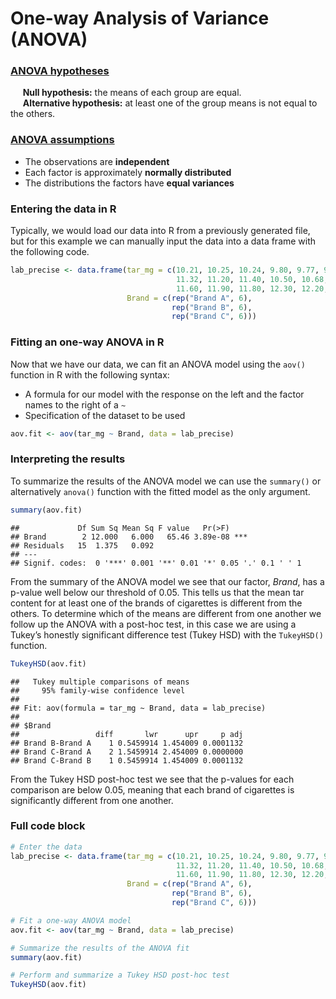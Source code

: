 
# One-way Analysis of Variance (ANOVA)

### [ANOVA hypotheses](https://online.stat.psu.edu/stat500/lesson/10/10.2)

     **Null hypothesis:** the means of each group are equal.  
     **Alternative hypothesis:** at least one of the group means is not
equal to the others.

### [ANOVA assumptions](https://online.stat.psu.edu/stat500/lesson/10/10.2/10.2.1)

-   The observations are **independent**
-   Each factor is approximately **normally distributed**
-   The distributions the factors have **equal variances**

### Entering the data in R

Typically, we would load our data into R from a previously generated
file, but for this example we can manually input the data into a data
frame with the following code.

``` r
lab_precise <- data.frame(tar_mg = c(10.21, 10.25, 10.24, 9.80, 9.77, 9.73,
                                     11.32, 11.20, 11.40, 10.50, 10.68, 10.90,
                                     11.60, 11.90, 11.80, 12.30, 12.20, 12.20),
                          Brand = c(rep("Brand A", 6),
                                    rep("Brand B", 6),
                                    rep("Brand C", 6)))
```

### Fitting an one-way ANOVA in R

Now that we have our data, we can fit an ANOVA model using the `aov()`
function in R with the following syntax:

-   A formula for our model with the response on the left and the factor
    names to the right of a `~`
-   Specification of the dataset to be used

``` r
aov.fit <- aov(tar_mg ~ Brand, data = lab_precise)
```

### Interpreting the results

To summarize the results of the ANOVA model we can use the `summary()`
or alternatively `anova()` function with the fitted model as the only
argument.

``` r
summary(aov.fit)
```

    ##             Df Sum Sq Mean Sq F value   Pr(>F)    
    ## Brand        2 12.000   6.000   65.46 3.89e-08 ***
    ## Residuals   15  1.375   0.092                     
    ## ---
    ## Signif. codes:  0 '***' 0.001 '**' 0.01 '*' 0.05 '.' 0.1 ' ' 1

From the summary of the ANOVA model we see that our factor, *Brand*, has
a p-value well below our threshold of 0.05. This tells us that the mean
tar content for at least one of the brands of cigarettes is different
from the others. To determine which of the means are different from one
another we follow up the ANOVA with a post-hoc test, in this case we are
using a Tukey’s honestly significant difference test (Tukey HSD) with
the `TukeyHSD()` function.

``` r
TukeyHSD(aov.fit)
```

    ##   Tukey multiple comparisons of means
    ##     95% family-wise confidence level
    ## 
    ## Fit: aov(formula = tar_mg ~ Brand, data = lab_precise)
    ## 
    ## $Brand
    ##                 diff       lwr      upr     p adj
    ## Brand B-Brand A    1 0.5459914 1.454009 0.0001132
    ## Brand C-Brand A    2 1.5459914 2.454009 0.0000000
    ## Brand C-Brand B    1 0.5459914 1.454009 0.0001132

From the Tukey HSD post-hoc test we see that the p-values for each
comparison are below 0.05, meaning that each brand of cigarettes is
significantly different from one another.

### Full code block

``` r
# Enter the data
lab_precise <- data.frame(tar_mg = c(10.21, 10.25, 10.24, 9.80, 9.77, 9.73,
                                     11.32, 11.20, 11.40, 10.50, 10.68, 10.90,
                                     11.60, 11.90, 11.80, 12.30, 12.20, 12.20),
                          Brand = c(rep("Brand A", 6),
                                    rep("Brand B", 6),
                                    rep("Brand C", 6)))

# Fit a one-way ANOVA model
aov.fit <- aov(tar_mg ~ Brand, data = lab_precise)

# Summarize the results of the ANOVA fit
summary(aov.fit)

# Perform and summarize a Tukey HSD post-hoc test
TukeyHSD(aov.fit)
```
